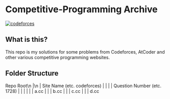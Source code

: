 # Competitive-Programming Archive
[![codeforces](https://img.shields.io/badge/Codeforces-Hetorex-brightgreen?style=for-the-badge&logo=codeforces&logoColor=white)](https://codeforces.com/profile/Hetorex)
## What is this?
This repo is my solutions for some problems from Codeforces, AtCoder and other various competitive programming websites.

## Folder Structure

Repo Root\n
|\n
| Site Name (etc. codeforces)
| |
| | Question Number (etc. 1728)
| | |
| | | a.cc
| | | b.cc
| | | c.cc
| | | d.cc

